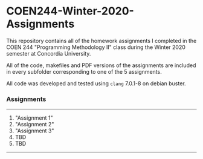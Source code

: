 # COEN244-Winter-2020-Assignments
This repository contains all of the homework assignments I completed in the COEN 244 "Programming Methodology II" class during the Winter 2020 semester at Concordia University.

All of the code, makefiles and PDF versions of the assignments are included in every subfolder corresponding to one of the 5 assignments.

All code was developed and tested using `clang` 7.0.1-8 on debian buster.

### Assignments
---
1. "Assignment 1"
2. "Assignment 2"
3. "Assignment 3"
4. TBD
5. TBD
---

